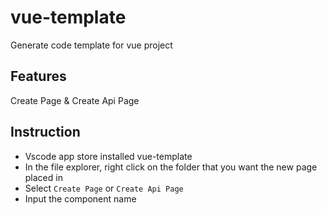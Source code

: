 # vue-template

Generate code template for vue project

## Features

Create Page & Create Api Page

## Instruction
- Vscode app store installed vue-template
- In the file explorer, right click on the folder that you want the new page placed in
- Select `Create Page` or `Create Api Page`
- Input the component name